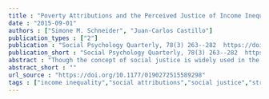 ```yaml
---
title : "Poverty Attributions and the Perceived Justice of Income Inequality: A Comparison of East and West Germany"
date : "2015-09-01"
authors : ["Simone M. Schneider", "Juan-Carlos Castillo"]
publication_types : ["2"]
publication : "Social Psychology Quarterly, 78(3) 263--282  https://doi.org/10.1177/0190272515589298"
publication_short : "Social Psychology Quarterly, 78(3) 263--282  https://doi.org/10.1177/0190272515589298"
abstract : "Though the concept of social justice is widely used in the social sciences, we know little about the amount of income inequality that is perceived as just and why perceptions vary across social contexts. In this paper, we argue the ways people define the causes of poverty are related to how they perceive and justify existing income inequality. We examine internal and external attributions of poverty using survey data from the 2006 International Social Justice Project (ISJP). We compare two culturally and structurally distinct regions—East and West Germany. The results support our hypothesis that the amount of income inequality people perceive as just is related to how they explain the causes of poverty, that is, internal and/or external attributions. Poverty attributions are crucial mediators and explain contextual differences in the perceived justice of income inequality between East and West Germany."
abstract_short : ""
url_source : "https://doi.org/10.1177/0190272515589298"
tags : ["income inequality","social attributions","social justice","structural equation modeling"]
---
```

